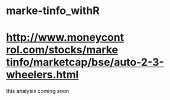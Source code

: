 # marke-tinfo_withR
# http://www.moneycont​rol.com/stocks/marke​tinfo/marketcap/bse/​auto-2-3-wheelers.html
this analysis coming soon
